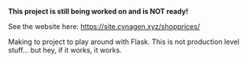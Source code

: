 **This project is still being worked on and is NOT ready!**

See the website here: https://site.cynagen.xyz/shopprices/

Making to project to play around with Flask. 
This is not production level stuff... but hey, if it works, it works.

